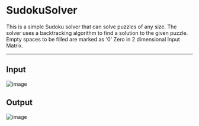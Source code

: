 # SudokuSolver
This is a simple Sudoku solver that can solve puzzles of any size. The solver uses a backtracking algorithm to find a solution to the given puzzle.
Empty spaces to be filled are marked as '0' Zero in 2 dimensional Input Matrix.
***
## Input
![image](https://github.com/Nivetha42/sudokuSolver/assets/143746667/4ca6dd51-40e1-4fe2-bb6a-2df2e2558218)
## Output
![image](https://github.com/Nivetha42/sudokuSolver/assets/143746667/3094eb6d-80a3-4530-86a1-7e9c0d5a4a03)
